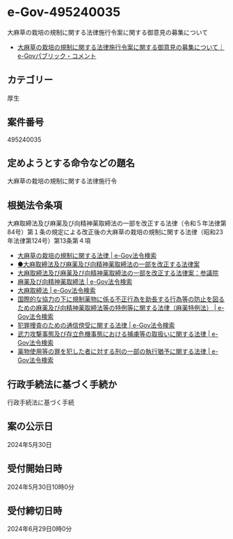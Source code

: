 # e-Gov-495240035
大麻草の栽培の規制に関する法律施行令案に関する御意見の募集について

- [大麻草の栽培の規制に関する法律施行令案に関する御意見の募集について｜e-Govパブリック・コメント](https://public-comment.e-gov.go.jp/servlet/Public?CLASSNAME=PCMMSTDETAIL&id=495240035&Mode=0)

## カテゴリー 	
厚生

## 案件番号 	
495240035

## 定めようとする命令などの題名 	
大麻草の栽培の規制に関する法律施行令

## 根拠法令条項 	
大麻取締法及び麻薬及び向精神薬取締法の一部を改正する法律（令和５年法律第 84号）第１条の規定による改正後の大麻草の栽培の規制に関する法律（昭和23 年法律第124号）第13条第４項

- [大麻草の栽培の規制に関する法律 | e-Gov法令検索](https://elaws.e-gov.go.jp/document?lawid=323AC0000000124_20241212_505AC0000000084)
- [●大麻取締法及び麻薬及び向精神薬取締法の一部を改正する法律案](https://www.shugiin.go.jp/internet/itdb_gian.nsf/html/gian/honbun/houan/g21209007.htm)
- [大麻取締法及び麻薬及び向精神薬取締法の一部を改正する法律案：参議院](https://www.sangiin.go.jp/japanese/joho1/kousei/gian/212/meisai/m212080212007.htm)
- [麻薬及び向精神薬取締法 | e-Gov法令検索](https://elaws.e-gov.go.jp/document?lawid=328AC0000000014_20240401_504AC0100000052)
- [大麻取締法 | e-Gov法令検索](https://elaws.e-gov.go.jp/document?lawid=323AC0000000124)
- [国際的な協力の下に規制薬物に係る不正行為を助長する行為等の防止を図るための麻薬及び向精神薬取締法等の特例等に関する法律（麻薬特例法） | e-Gov法令検索](https://elaws.e-gov.go.jp/document?lawid=403AC0000000094_20231213_505AC0000000084&keyword=%E9%BA%BB%E8%96%AC%E7%89%B9%E4%BE%8B%E6%B3%95)
- [犯罪捜査のための通信傍受に関する法律 | e-Gov法令検索](https://elaws.e-gov.go.jp/document?lawid=411AC0000000137_20231213_505AC0000000084&keyword=%E7%8A%AF%E7%BD%AA%E6%8D%9C%E6%9F%BB%E3%81%AE%E3%81%9F%E3%82%81%E3%81%AE%E9%80%9A%E4%BF%A1%E5%82%8D%E5%8F%97%E3%81%AB%E9%96%A2%E3%81%99%E3%82%8B%E6%B3%95%E5%BE%8B)
- [武力攻撃事態及び存立危機事態における捕虜等の取扱いに関する法律 | e-Gov法令検索](https://elaws.e-gov.go.jp/document?lawid=416AC0000000117_20240610_505AC0000000056&keyword=%E6%AD%A6%E5%8A%9B%E6%94%BB%E6%92%83%E4%BA%8B%E6%85%8B%E5%8F%8A%E3%81%B3%E5%AD%98%E7%AB%8B%E5%8D%B1%E6%A9%9F%E4%BA%8B%E6%85%8B%E3%81%AB%E3%81%8A%E3%81%91%E3%82%8B%E6%8D%95%E8%99%9C%E7%AD%89%E3%81%AE%E5%8F%96%E6%89%B1%E3%81%84%E3%81%AB%E9%96%A2%E3%81%99%E3%82%8B%E6%B3%95%E5%BE%8B)
- [薬物使用等の罪を犯した者に対する刑の一部の執行猶予に関する法律 | e-Gov法令検索](https://elaws.e-gov.go.jp/document?lawid=425AC0000000050_20231213_505AC0000000084&keyword=%E8%96%AC%E7%89%A9%E4%BD%BF%E7%94%A8%E7%AD%89%E3%81%AE%E7%BD%AA%E3%82%92%E7%8A%AF%E3%81%97%E3%81%9F%E8%80%85%E3%81%AB%E5%AF%BE%E3%81%99%E3%82%8B%E5%88%91%E3%81%AE%E4%B8%80%E9%83%A8%E3%81%AE%E5%9F%B7%E8%A1%8C%E7%8C%B6%E4%BA%88%E3%81%AB%E9%96%A2%E3%81%99%E3%82%8B%E6%B3%95%E5%BE%8B)

## 行政手続法に基づく手続か 	
行政手続法に基づく手続

## 案の公示日 	
2024年5月30日

## 受付開始日時 	
2024年5月30日10時0分

## 受付締切日時 	
2024年6月29日0時0分